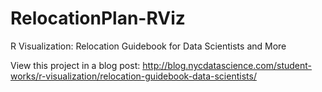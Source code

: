 # RelocationPlan-RViz
R Visualization: Relocation Guidebook for Data Scientists and More

View this project in a blog post: http://blog.nycdatascience.com/student-works/r-visualization/relocation-guidebook-data-scientists/

